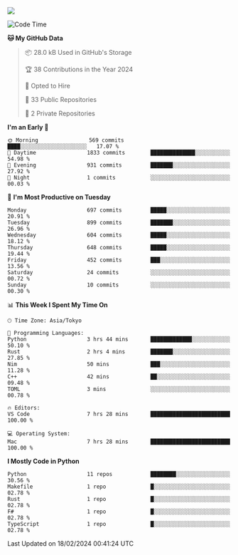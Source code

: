 ![](https://komarev.com/ghpvc/?username=kitagawa-hr)

<!--START_SECTION:waka-->
![Code Time](http://img.shields.io/badge/Code%20Time-790%20hrs%2053%20mins-blue)

**🐱 My GitHub Data** 

> 📦 28.0 kB Used in GitHub's Storage 
 > 
> 🏆 38 Contributions in the Year 2024
 > 
> 💼 Opted to Hire
 > 
> 📜 33 Public Repositories 
 > 
> 🔑 2 Private Repositories 
 > 
**I'm an Early 🐤** 

```text
🌞 Morning                569 commits         ████░░░░░░░░░░░░░░░░░░░░░   17.07 % 
🌆 Daytime                1833 commits        ██████████████░░░░░░░░░░░   54.98 % 
🌃 Evening                931 commits         ███████░░░░░░░░░░░░░░░░░░   27.92 % 
🌙 Night                  1 commits           ░░░░░░░░░░░░░░░░░░░░░░░░░   00.03 % 
```
📅 **I'm Most Productive on Tuesday** 

```text
Monday                   697 commits         █████░░░░░░░░░░░░░░░░░░░░   20.91 % 
Tuesday                  899 commits         ███████░░░░░░░░░░░░░░░░░░   26.96 % 
Wednesday                604 commits         █████░░░░░░░░░░░░░░░░░░░░   18.12 % 
Thursday                 648 commits         █████░░░░░░░░░░░░░░░░░░░░   19.44 % 
Friday                   452 commits         ███░░░░░░░░░░░░░░░░░░░░░░   13.56 % 
Saturday                 24 commits          ░░░░░░░░░░░░░░░░░░░░░░░░░   00.72 % 
Sunday                   10 commits          ░░░░░░░░░░░░░░░░░░░░░░░░░   00.30 % 
```


📊 **This Week I Spent My Time On** 

```text
🕑︎ Time Zone: Asia/Tokyo

💬 Programming Languages: 
Python                   3 hrs 44 mins       █████████████░░░░░░░░░░░░   50.10 % 
Rust                     2 hrs 4 mins        ███████░░░░░░░░░░░░░░░░░░   27.85 % 
Nim                      50 mins             ███░░░░░░░░░░░░░░░░░░░░░░   11.28 % 
C++                      42 mins             ██░░░░░░░░░░░░░░░░░░░░░░░   09.48 % 
TOML                     3 mins              ░░░░░░░░░░░░░░░░░░░░░░░░░   00.78 % 

🔥 Editors: 
VS Code                  7 hrs 28 mins       █████████████████████████   100.00 % 

💻 Operating System: 
Mac                      7 hrs 28 mins       █████████████████████████   100.00 % 
```

**I Mostly Code in Python** 

```text
Python                   11 repos            ████████░░░░░░░░░░░░░░░░░   30.56 % 
Makefile                 1 repo              █░░░░░░░░░░░░░░░░░░░░░░░░   02.78 % 
Rust                     1 repo              █░░░░░░░░░░░░░░░░░░░░░░░░   02.78 % 
F#                       1 repo              █░░░░░░░░░░░░░░░░░░░░░░░░   02.78 % 
TypeScript               1 repo              █░░░░░░░░░░░░░░░░░░░░░░░░   02.78 % 
```




 Last Updated on 18/02/2024 00:41:24 UTC
<!--END_SECTION:waka-->
